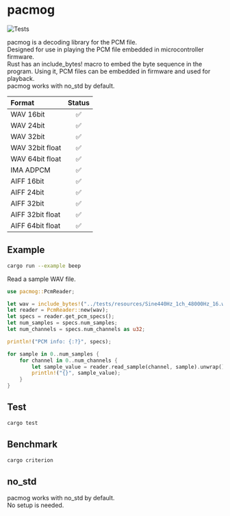 # pacmog

![Tests](https://github.com/AkiyukiOkayasu/pacmog/actions/workflows/ci.yml/badge.svg)

pacmog is a decoding library for the PCM file.  
Designed for use in playing the PCM file embedded in microcontroller firmware.  
Rust has an include_bytes! macro to embed the byte sequence in the program. Using it, PCM files can be embedded in firmware and used for playback.  
pacmog works with no_std by default.  

| Format          | Status |
| :---            | :---: |
| WAV 16bit       | ✅ |
| WAV 24bit       | ✅ |
| WAV 32bit       | ✅ |
| WAV 32bit float | ✅ |
| WAV 64bit float | ✅ |
| IMA ADPCM | ✅ |
| AIFF 16bit | ✅ |
| AIFF 24bit | ✅ |
| AIFF 32bit | ✅ |
| AIFF 32bit float | ✅ |
| AIFF 64bit float | ✅ |

## Example

```bash
cargo run --example beep
```

Read a sample WAV file.
```Rust
use pacmog::PcmReader;

let wav = include_bytes!("../tests/resources/Sine440Hz_1ch_48000Hz_16.wav");                        
let reader = PcmReader::new(wav);
let specs = reader.get_pcm_specs();
let num_samples = specs.num_samples;
let num_channels = specs.num_channels as u32;

println!("PCM info: {:?}", specs);

for sample in 0..num_samples {
    for channel in 0..num_channels {
        let sample_value = reader.read_sample(channel, sample).unwrap();
        println!("{}", sample_value);
    }
}
```

## Test

```bash
cargo test
```

## Benchmark

```bash
cargo criterion
```

## no_std

pacmog works with no_std by default.  
No setup is needed.  
